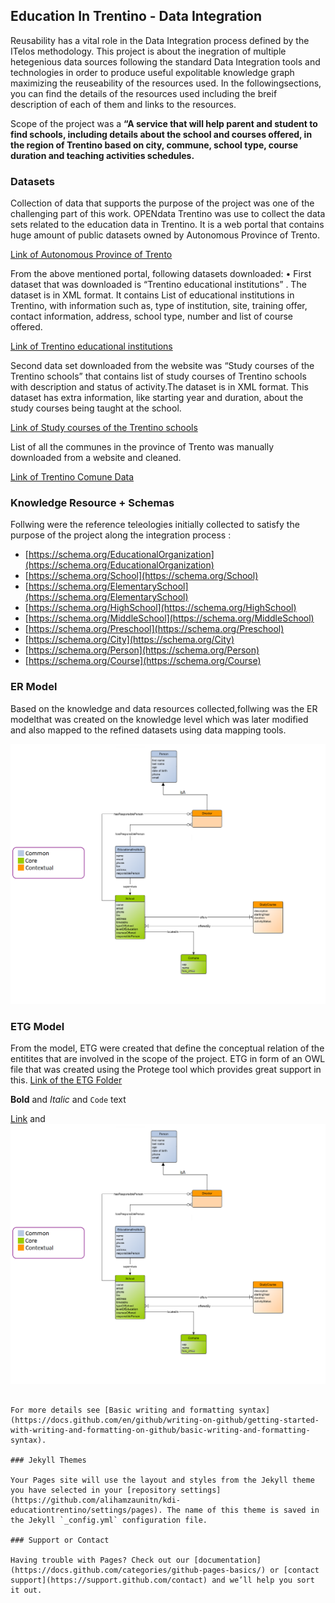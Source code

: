 ## Education In Trentino - Data Integration

Reusability has a vital role in the Data Integration process defined by the ITelos methodology. This project is about the inegration of multiple hetegenious data sources following the standard Data Integration tools and technologies in order to produce useful expolitable knowledge graph maximizing the reuseability of the resources used. In the followingsections, you can find the details of the resources used including the breif description of each of them and links to the resources. 

Scope of the project was a **“A service that will help parent and student to find schools, including details about the school and courses offered, in the region of Trentino based on city, commune, school type, course duration and teaching activities schedules.**


### Datasets

Collection of data that supports the purpose of the project was one of the challenging part of
this work. OPENdata Trentino was use to collect the data sets related to the education data in
Trentino. It is a web portal that contains huge amount of public datasets owned by Autonomous
Province of Trento. 

[Link of Autonomous
Province of Trento](https://dati.trentino.it/)


From the above mentioned portal, following datasets downloaded:
• First dataset that was downloaded is “Trentino educational institutions” . The dataset is
in XML format. It contains List of educational institutions in Trentino, with information such
as, type of institution, site, training offer, contact information, address, school type, number
and list of course offered. 

[Link of Trentino educational institutions](https://dati.trentino.it/dataset/istituzioni-scolastiche-trentino)

Second data set downloaded from the website was “Study courses of the Trentino schools”
that contains list of study courses of Trentino schools with description and status of activity.The dataset is in XML format. This dataset has extra information, like starting year and duration, about the study courses being taught at the school.

[Link of Study courses of the Trentino schools](https://dati.trentino.it/dataset/corsi-di-studio-delle-scuole-trentine)

List of all the communes in the province of Trento was manually downloaded from a website and cleaned.

[Link of Trentino Comune Data](https://en.wikipedia.org/wiki/Municipalities_of_Trentino)


### Knowledge Resource + Schemas 

Follwing were the reference teleologies initially collected to satisfy the purpose of the project
along the integration process :
- [https://schema.org/EducationalOrganization](https://schema.org/EducationalOrganization)
- [https://schema.org/School](https://schema.org/School)
- [https://schema.org/ElementarySchool](https://schema.org/ElementarySchool)
- [https://schema.org/HighSchool](https://schema.org/HighSchool)
- [https://schema.org/MiddleSchool](https://schema.org/MiddleSchool)
- [https://schema.org/Preschool](https://schema.org/Preschool)
- [https://schema.org/City](https://schema.org/City)
- [https://schema.org/Person](https://schema.org/Person)
- [https://schema.org/Course](https://schema.org/Course)

### ER Model

Based on the knowledge and data resources collected,follwing was the ER modelthat was created on the knowledge level which was later modified and also mapped to the refined datasets using data mapping tools.

![ER Model](https://github.com/alihamzaunitn/kdi-educationtrentino/blob/master/Documentation/ERmodel_formalModelingPhaseV2.png)

### ETG Model
From the model, ETG were created that define the conceptual relation of the entitites that are involved in the scope of the project. ETG in form of an OWL file that was created using the Protege tool which provides great support in this.
[Link of the ETG Folder](https://github.com/alihamzaunitn/kdi-educationtrentino/blob/master/Teleologies/Formal%20Modeling/education%20in%20trentino%20-%20kdi%20project%20ontology%20v2.owl)


**Bold** and _Italic_ and `Code` text

[Link](url) and ![ER Model](https://github.com/alihamzaunitn/kdi-educationtrentino/blob/master/Documentation/ERmodel_formalModelingPhaseV2.png)
```

For more details see [Basic writing and formatting syntax](https://docs.github.com/en/github/writing-on-github/getting-started-with-writing-and-formatting-on-github/basic-writing-and-formatting-syntax).

### Jekyll Themes

Your Pages site will use the layout and styles from the Jekyll theme you have selected in your [repository settings](https://github.com/alihamzaunitn/kdi-educationtrentino/settings/pages). The name of this theme is saved in the Jekyll `_config.yml` configuration file.

### Support or Contact

Having trouble with Pages? Check out our [documentation](https://docs.github.com/categories/github-pages-basics/) or [contact support](https://support.github.com/contact) and we’ll help you sort it out.
